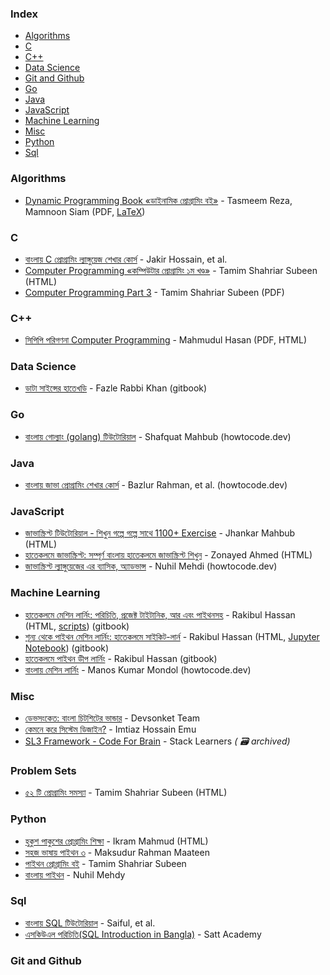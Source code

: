 ### Index



* [Algorithms](#algorithms)
* [C](#c)
* [C++](#cpp)
* [Data Science](#data-science)
* [Git and Github](#git-and-github)
* [Go](#go)
* [Java](#java)
* [JavaScript](#javascript)
* [Machine Learning](#machine-learning)
* [Misc](#misc)
* [Python](#python)
* [Sql](#sql)
### Algorithms



* [Dynamic Programming Book «ডাইনামিক প্রোগ্রামিং বই»](https://dp-bn.github.io) - Tasmeem Reza, Mamnoon Siam (PDF, [LaTeX](https://github.com/Bruteforceman/dynamic-progamming-book))
### C



* [বাংলায় C প্রোগ্রামিং ল্যাঙ্গুয়েজ শেখার কোর্স](https://c.howtocode.dev) - Jakir Hossain, et al.
* [Computer Programming «কম্পিউটার প্রোগ্রামিং ১ম খণ্ড»](http://cpbook.subeen.com) - Tamim Shahriar Subeen (HTML)
* [Computer Programming Part 3](https://archive.org/details/computer-programming-part-3-tamim-shaharier-subin) - Tamim Shahriar Subeen (PDF)
### <a id="cpp"></a>C++



* [সিপিপি পরিগণনা Computer Programming](https://www.academia.edu/16658418/c_programming_bangla_book) - Mahmudul Hasan (PDF, HTML)
### Data Science



* [ডাটা সাইন্সের হাতেখড়ি](https://datasinsightsbd.gitbook.io) - Fazle Rabbi Khan (gitbook)
### Go



* [বাংলায় গোল্যাং (golang) টিউটোরিয়াল](https://golang.howtocode.dev) - Shafquat Mahbub (howtocode.dev)
### Java



* [বাংলায় জাভা প্রোগ্রামিং শেখার কোর্স](http://java.howtocode.dev) - Bazlur Rahman, et al. (howtocode.dev)
### JavaScript



* [জাভাস্ক্রিপ্ট টিউটোরিয়াল - শিখুন গল্পে গল্পে সাথে 1100+ Exercise](https://web.programming-hero.com/home/ph-book/জাভাস্ক্রিপ্ট-টিউটোরিয়াল/প্রোগ্রামিং-শুরুর-আগে-যত-ভয়/জাভাস্ক্রিপ্ট-পরিচিতি) - Jhankar Mahbub (HTML)
* [হাতেকলমে জাভাস্ক্রিপ্ট: সম্পূর্ণ বাংলায় হাতেকলমে জাভাস্ক্রিপ্ট শিখুন](https://with.zonayed.me/js-basic/) - Zonayed Ahmed (HTML)
* [জাভাস্ক্রিপ্ট ল্যাঙ্গুয়েজের এর ব্যাসিক, অ্যাডভান্স](https://js.howtocode.dev) - Nuhil Mehdi (howtocode.dev)
### Machine Learning



* [হাতেকলমে মেশিন লার্নিং: পরিচিতি, প্রজেক্ট টাইটানিক, আর এবং পাইথনসহ](https://rakibul-hassan.gitbook.io/mlbook-titanic/) - Rakibul Hassan (HTML, [scripts](https://github.com/raqueeb/mltraining)) (gitbook)
* [শূন্য থেকে পাইথন মেশিন লার্নিং: হাতেকলমে সাইকিট-লার্ন](https://raqueeb.gitbook.io/scikit-learn/) - Rakibul Hassan (HTML, [Jupyter Notebook](https://github.com/raqueeb/ml-python)) (gitbook)
* [হাতেকলমে পাইথন ডীপ লার্নিং](https://rakibul-hassan.gitbook.io/deep-learning) - Rakibul Hassan (gitbook)
* [বাংলায় মেশিন লার্নিং](https://ml.howtocode.dev) - Manos Kumar Mondol (howtocode.dev)
### Misc



* [ডেভসংকেত: বাংলা চিটশিটের ভান্ডার](https://devsonket.com) - Devsonket Team
* [কেমনে করে সিস্টেম ডিজাইন?](https://imtiaz-hossain-emu.gitbook.io/system-design/) - Imtiaz Hossain Emu
* [SL3 Framework - Code For Brain](https://web.archive.org/web/20201024204437/https://sl3.app) - Stack Learners *( :card_file_box: archived)*
### Problem Sets



* [৫২ টি প্রোগ্রামিং সমস্যা](http://cpbook.subeen.com/p/blog-page_11.html) - Tamim Shahriar Subeen (HTML)
### Python



* [হুকুশ পাকুশের প্রোগ্রামিং শিক্ষা](https://hukush-pakush.com) - Ikram Mahmud (HTML)
* [সহজ ভাষায় পাইথন ৩](https://python.maateen.me) - Maksudur Rahman Maateen
* [পাইথন প্রোগ্রামিং বই](http://pybook.subeen.com) - Tamim Shahriar Subeen
* [বাংলায় পাইথন](https://python.howtocode.dev) - Nuhil Mehdy
### Sql



* [বাংলায় SQL টিউটোরিয়াল](https://sql.howtocode.dev) - Saiful, et al.
* [এসকিউএল পরিচিতি(SQL Introduction in Bangla)](https://www.sattacademy.org/sql/index.php) - Satt Academy
### Git and Github


